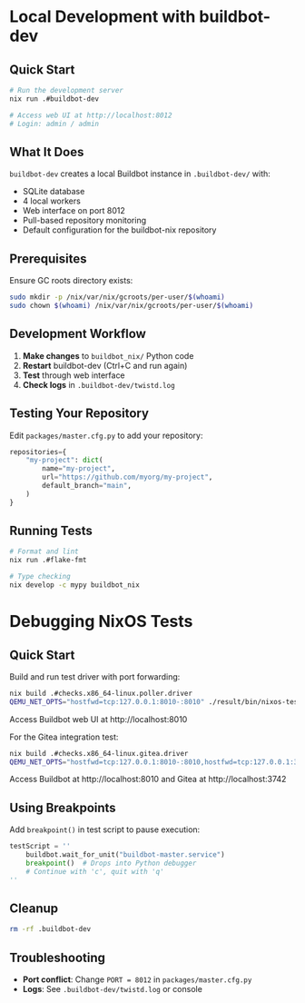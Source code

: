 # Local Development with buildbot-dev

## Quick Start

```bash
# Run the development server
nix run .#buildbot-dev

# Access web UI at http://localhost:8012
# Login: admin / admin
```

## What It Does

`buildbot-dev` creates a local Buildbot instance in `.buildbot-dev/` with:

- SQLite database
- 4 local workers
- Web interface on port 8012
- Pull-based repository monitoring
- Default configuration for the buildbot-nix repository

## Prerequisites

Ensure GC roots directory exists:

```bash
sudo mkdir -p /nix/var/nix/gcroots/per-user/$(whoami)
sudo chown $(whoami) /nix/var/nix/gcroots/per-user/$(whoami)
```

## Development Workflow

1. **Make changes** to `buildbot_nix/` Python code
2. **Restart** buildbot-dev (Ctrl+C and run again)
3. **Test** through web interface
4. **Check logs** in `.buildbot-dev/twistd.log`

## Testing Your Repository

Edit `packages/master.cfg.py` to add your repository:

```python
repositories={
    "my-project": dict(
        name="my-project",
        url="https://github.com/myorg/my-project",
        default_branch="main",
    )
}
```

## Running Tests

```bash
# Format and lint
nix run .#flake-fmt

# Type checking
nix develop -c mypy buildbot_nix
```

# Debugging NixOS Tests

## Quick Start

Build and run test driver with port forwarding:

```bash
nix build .#checks.x86_64-linux.poller.driver
QEMU_NET_OPTS="hostfwd=tcp:127.0.0.1:8010-:8010" ./result/bin/nixos-test-driver
```

Access Buildbot web UI at http://localhost:8010

For the Gitea integration test:

```bash
nix build .#checks.x86_64-linux.gitea.driver
QEMU_NET_OPTS="hostfwd=tcp:127.0.0.1:8010-:8010,hostfwd=tcp:127.0.0.1:3742-:3742" ./result/bin/nixos-test-driver
```

Access Buildbot at http://localhost:8010 and Gitea at http://localhost:3742

## Using Breakpoints

Add `breakpoint()` in test script to pause execution:

```python
testScript = ''
    buildbot.wait_for_unit("buildbot-master.service")
    breakpoint()  # Drops into Python debugger
    # Continue with 'c', quit with 'q'
''
```

## Cleanup

```bash
rm -rf .buildbot-dev
```

## Troubleshooting

- **Port conflict**: Change `PORT = 8012` in `packages/master.cfg.py`
- **Logs**: See `.buildbot-dev/twistd.log` or console
